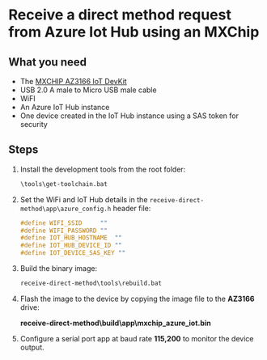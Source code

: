 # Receive a direct method request from Azure Iot Hub using an MXChip

## What you need

* The [MXCHIP AZ3166 IoT DevKit](https://aka.ms/iot-devkit)
* USB 2.0 A male to Micro USB male cable
* WiFI
* An Azure IoT Hub instance
* One device created in the IoT Hub instance using a SAS token for security

## Steps

1. Install the development tools from the root folder:

    ```cmd
    \tools\get-toolchain.bat
    ```

1. Set the WiFi and IoT Hub details in the `receive-direct-method\app\azure_config.h` header file:

    ```cpp
    #define WIFI_SSID     ""
    #define WIFI_PASSWORD ""
    #define IOT_HUB_HOSTNAME  ""
    #define IOT_HUB_DEVICE_ID ""
    #define IOT_DEVICE_SAS_KEY ""
    ```
    
1. Build the binary image:

    ```cmd
    receive-direct-method\tools\rebuild.bat
    ```

1. Flash the image to the device by copying the image file to the **AZ3166** drive:

    **receive-direct-method\build\app\mxchip_azure_iot.bin**

1. Configure a serial port app at baud rate **115,200** to monitor the device output.
